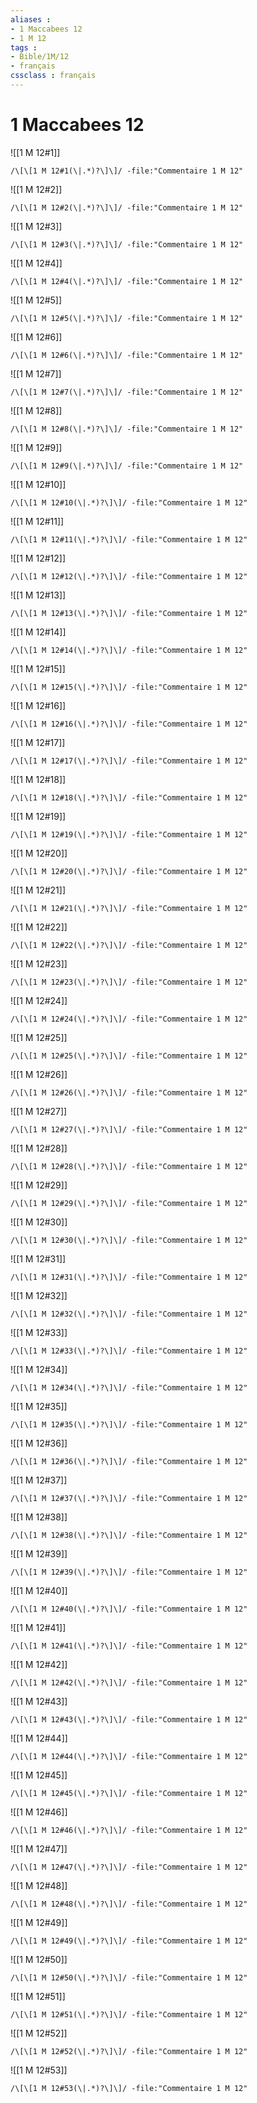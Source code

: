 ```yaml
---
aliases : 
- 1 Maccabees 12
- 1 M 12
tags : 
- Bible/1M/12
- français
cssclass : français
---
```


# 1 Maccabees 12

![[1 M 12#1]]

```query
/\[\[1 M 12#1(\|.*)?\]\]/ -file:"Commentaire 1 M 12"
```

![[1 M 12#2]]

```query
/\[\[1 M 12#2(\|.*)?\]\]/ -file:"Commentaire 1 M 12"
```

![[1 M 12#3]]

```query
/\[\[1 M 12#3(\|.*)?\]\]/ -file:"Commentaire 1 M 12"
```

![[1 M 12#4]]

```query
/\[\[1 M 12#4(\|.*)?\]\]/ -file:"Commentaire 1 M 12"
```

![[1 M 12#5]]

```query
/\[\[1 M 12#5(\|.*)?\]\]/ -file:"Commentaire 1 M 12"
```

![[1 M 12#6]]

```query
/\[\[1 M 12#6(\|.*)?\]\]/ -file:"Commentaire 1 M 12"
```

![[1 M 12#7]]

```query
/\[\[1 M 12#7(\|.*)?\]\]/ -file:"Commentaire 1 M 12"
```

![[1 M 12#8]]

```query
/\[\[1 M 12#8(\|.*)?\]\]/ -file:"Commentaire 1 M 12"
```

![[1 M 12#9]]

```query
/\[\[1 M 12#9(\|.*)?\]\]/ -file:"Commentaire 1 M 12"
```

![[1 M 12#10]]

```query
/\[\[1 M 12#10(\|.*)?\]\]/ -file:"Commentaire 1 M 12"
```

![[1 M 12#11]]

```query
/\[\[1 M 12#11(\|.*)?\]\]/ -file:"Commentaire 1 M 12"
```

![[1 M 12#12]]

```query
/\[\[1 M 12#12(\|.*)?\]\]/ -file:"Commentaire 1 M 12"
```

![[1 M 12#13]]

```query
/\[\[1 M 12#13(\|.*)?\]\]/ -file:"Commentaire 1 M 12"
```

![[1 M 12#14]]

```query
/\[\[1 M 12#14(\|.*)?\]\]/ -file:"Commentaire 1 M 12"
```

![[1 M 12#15]]

```query
/\[\[1 M 12#15(\|.*)?\]\]/ -file:"Commentaire 1 M 12"
```

![[1 M 12#16]]

```query
/\[\[1 M 12#16(\|.*)?\]\]/ -file:"Commentaire 1 M 12"
```

![[1 M 12#17]]

```query
/\[\[1 M 12#17(\|.*)?\]\]/ -file:"Commentaire 1 M 12"
```

![[1 M 12#18]]

```query
/\[\[1 M 12#18(\|.*)?\]\]/ -file:"Commentaire 1 M 12"
```

![[1 M 12#19]]

```query
/\[\[1 M 12#19(\|.*)?\]\]/ -file:"Commentaire 1 M 12"
```

![[1 M 12#20]]

```query
/\[\[1 M 12#20(\|.*)?\]\]/ -file:"Commentaire 1 M 12"
```

![[1 M 12#21]]

```query
/\[\[1 M 12#21(\|.*)?\]\]/ -file:"Commentaire 1 M 12"
```

![[1 M 12#22]]

```query
/\[\[1 M 12#22(\|.*)?\]\]/ -file:"Commentaire 1 M 12"
```

![[1 M 12#23]]

```query
/\[\[1 M 12#23(\|.*)?\]\]/ -file:"Commentaire 1 M 12"
```

![[1 M 12#24]]

```query
/\[\[1 M 12#24(\|.*)?\]\]/ -file:"Commentaire 1 M 12"
```

![[1 M 12#25]]

```query
/\[\[1 M 12#25(\|.*)?\]\]/ -file:"Commentaire 1 M 12"
```

![[1 M 12#26]]

```query
/\[\[1 M 12#26(\|.*)?\]\]/ -file:"Commentaire 1 M 12"
```

![[1 M 12#27]]

```query
/\[\[1 M 12#27(\|.*)?\]\]/ -file:"Commentaire 1 M 12"
```

![[1 M 12#28]]

```query
/\[\[1 M 12#28(\|.*)?\]\]/ -file:"Commentaire 1 M 12"
```

![[1 M 12#29]]

```query
/\[\[1 M 12#29(\|.*)?\]\]/ -file:"Commentaire 1 M 12"
```

![[1 M 12#30]]

```query
/\[\[1 M 12#30(\|.*)?\]\]/ -file:"Commentaire 1 M 12"
```

![[1 M 12#31]]

```query
/\[\[1 M 12#31(\|.*)?\]\]/ -file:"Commentaire 1 M 12"
```

![[1 M 12#32]]

```query
/\[\[1 M 12#32(\|.*)?\]\]/ -file:"Commentaire 1 M 12"
```

![[1 M 12#33]]

```query
/\[\[1 M 12#33(\|.*)?\]\]/ -file:"Commentaire 1 M 12"
```

![[1 M 12#34]]

```query
/\[\[1 M 12#34(\|.*)?\]\]/ -file:"Commentaire 1 M 12"
```

![[1 M 12#35]]

```query
/\[\[1 M 12#35(\|.*)?\]\]/ -file:"Commentaire 1 M 12"
```

![[1 M 12#36]]

```query
/\[\[1 M 12#36(\|.*)?\]\]/ -file:"Commentaire 1 M 12"
```

![[1 M 12#37]]

```query
/\[\[1 M 12#37(\|.*)?\]\]/ -file:"Commentaire 1 M 12"
```

![[1 M 12#38]]

```query
/\[\[1 M 12#38(\|.*)?\]\]/ -file:"Commentaire 1 M 12"
```

![[1 M 12#39]]

```query
/\[\[1 M 12#39(\|.*)?\]\]/ -file:"Commentaire 1 M 12"
```

![[1 M 12#40]]

```query
/\[\[1 M 12#40(\|.*)?\]\]/ -file:"Commentaire 1 M 12"
```

![[1 M 12#41]]

```query
/\[\[1 M 12#41(\|.*)?\]\]/ -file:"Commentaire 1 M 12"
```

![[1 M 12#42]]

```query
/\[\[1 M 12#42(\|.*)?\]\]/ -file:"Commentaire 1 M 12"
```

![[1 M 12#43]]

```query
/\[\[1 M 12#43(\|.*)?\]\]/ -file:"Commentaire 1 M 12"
```

![[1 M 12#44]]

```query
/\[\[1 M 12#44(\|.*)?\]\]/ -file:"Commentaire 1 M 12"
```

![[1 M 12#45]]

```query
/\[\[1 M 12#45(\|.*)?\]\]/ -file:"Commentaire 1 M 12"
```

![[1 M 12#46]]

```query
/\[\[1 M 12#46(\|.*)?\]\]/ -file:"Commentaire 1 M 12"
```

![[1 M 12#47]]

```query
/\[\[1 M 12#47(\|.*)?\]\]/ -file:"Commentaire 1 M 12"
```

![[1 M 12#48]]

```query
/\[\[1 M 12#48(\|.*)?\]\]/ -file:"Commentaire 1 M 12"
```

![[1 M 12#49]]

```query
/\[\[1 M 12#49(\|.*)?\]\]/ -file:"Commentaire 1 M 12"
```

![[1 M 12#50]]

```query
/\[\[1 M 12#50(\|.*)?\]\]/ -file:"Commentaire 1 M 12"
```

![[1 M 12#51]]

```query
/\[\[1 M 12#51(\|.*)?\]\]/ -file:"Commentaire 1 M 12"
```

![[1 M 12#52]]

```query
/\[\[1 M 12#52(\|.*)?\]\]/ -file:"Commentaire 1 M 12"
```

![[1 M 12#53]]

```query
/\[\[1 M 12#53(\|.*)?\]\]/ -file:"Commentaire 1 M 12"
```

